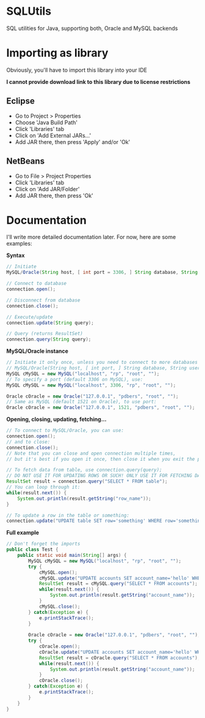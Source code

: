 # SQLUtils
SQL utilities for Java, supporting both, Oracle and MySQL backends

# Importing as library
Obviously, you'll have to import this library into your IDE

**I cannot provide download link to this library due to license restrictions**

## Eclipse
- Go to Project > Properties
- Choose 'Java Build Path'
- Click 'Libraries' tab
- Click on 'Add External JARs...'
- Add JAR there, then press 'Apply' and/or 'Ok'

## NetBeans
- Go to File > Project Properties
- Click 'Libraries' tab
- Click on 'Add JAR/Folder'
- Add JAR there, then press 'Ok'

# Documentation
I'll write more detailed documentation later. For now, here are some examples:

**Syntax**
```java
// Initiate
MySQL/Oracle(String host, [ int port = 3306, ] String database, String username, String password);

// Connect to database
connection.open();

// Disconnect from database
connection.close();

// Execute/update
connection.update(String query);

// Query (returns ResultSet)
connection.query(String query);
```

**MySQL/Oracle instance**
```java
// Initiate it only once, unless you need to connect to more databases
// MySQL/Oracle(String host, [ int port, ] String database, String username, String password);
MySQL cMySQL = new MySQL("localhost", "rp", "root", "");
// To specify a port (default 3306 on MySQL), use:
MySQL cMySQL = new MySQL("localhost", 3306, "rp", "root", "");

Oracle cOracle = new Oracle("127.0.0.1", "pdbers", "root", "");
// Same as MySQL (default 1521 on Oracle), to use port:
Oracle cOracle = new Oracle("127.0.0.1", 1521, "pdbers", "root", "");
```

**Opening, closing, updating, fetching...**
```java
// To connect to MySQL/Oracle, you can use:
connection.open();
// and to close:
connection.close();
// Note that you can close and open connection multiple times,
// but it's best if you open it once, then close it when you exit the program

// To fetch data from table, use connection.query(query);
// DO NOT USE IT FOR UPDATING ROWS OR SUCH! ONLY USE IT FOR FETCHING DATA!
ResultSet result = connection.query("SELECT * FROM table");
// You can loop through it:
while(result.next()) {
	System.out.println(result.getString("row_name"));
}

// To update a row in the table or something:
connection.update("UPDATE table SET row='something' WHERE row='something_else'");
```

**Full example**
```java
// Don't forget the imports
public class Test {
	public static void main(String[] args) {
		MySQL cMySQL = new MySQL("localhost", "rp", "root", "");
		try {
			cMySQL.open();
			cMySQL.update("UPDATE accounts SET account_name='hello' WHERE account_name='world'");
			ResultSet result = cMySQL.query("SELECT * FROM accounts");
			while(result.next()) {
				System.out.println(result.getString("account_name"));
			}
			cMySQL.close();
		} catch(Exception e) {
			e.printStackTrace();
		}
		
		Oracle cOracle = new Oracle("127.0.0.1", "pdbers", "root", "");
		try {
			cOracle.open();
			cOracle.update("UPDATE accounts SET account_name='hello' WHERE account_name='world'");
			ResultSet result = cOracle.query("SELECT * FROM accounts");
			while(result.next()) {
				System.out.println(result.getString("account_name"));
			}
			cOracle.close();
		} catch(Exception e) {
			e.printStackTrace();
		}
	}
}
```
